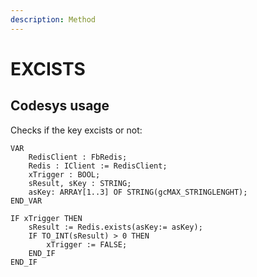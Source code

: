 ```yaml
---
description: Method
---
```


# EXCISTS

## Codesys usage

Checks if the key excists or not:

```
VAR	
	RedisClient : FbRedis;
	Redis : IClient := RedisClient;
	xTrigger : BOOL;
	sResult, sKey : STRING;
	asKey: ARRAY[1..3] OF STRING(gcMAX_STRINGLENGHT); 
END_VAR
```

```
IF xTrigger THEN	
	sResult := Redis.exists(asKey:= asKey);
	IF TO_INT(sResult) > 0 THEN
		xTrigger := FALSE;
	END_IF
END_IF
```
